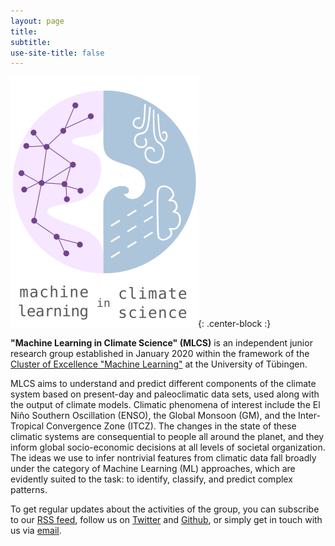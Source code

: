 ```yaml
---
layout: page
title:
subtitle:
use-site-title: false
---
```

![MLCS-Logo](/img/mlcs_logo_small.png){: .center-block :}

**"Machine Learning in Climate Science" (MLCS)** is an independent
junior research group established in January 2020 within the framework
of the [Cluster of Excellence "Machine
Learning"](https://uni-tuebingen.de/en/research/core-research/cluster-of-excellence-machine-learning/home/)
at the University of Tübingen.

MLCS aims to understand and predict different components of the climate
system based on present-day and paleoclimatic data sets, used along with
the output of climate models. Climatic phenomena of interest include the
El Niño Southern Oscillation (ENSO), the Global Monsoon (GM), and the
Inter-Tropical Convergence Zone (ITCZ). The changes in the state of
these climatic systems are consequential to people all around the
planet, and they inform global socio-economic decisions at all levels of
societal organization. The ideas we use to infer nontrivial features
from climatic data fall broadly under the category of Machine Learning
(ML) approaches, which are evidently suited to the task: to identify,
classify, and predict complex patterns.


To get regular updates about the activities of the group, you can
subscribe to our [RSS feed](https://mlcs.github.io/feed.xml), follow us
on [Twitter](https://twitter.com/MachineClimate) and
[Github](https://github.com/mlcs), or simply get in touch with us via
[email](mailto:machinelearning.climatescience@protonmail.com).
